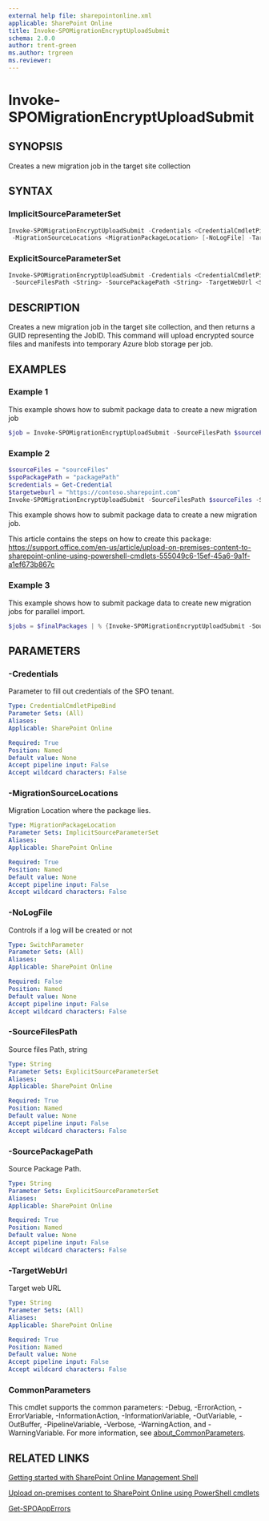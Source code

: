 ```yaml
---
external help file: sharepointonline.xml
applicable: SharePoint Online
title: Invoke-SPOMigrationEncryptUploadSubmit
schema: 2.0.0
author: trent-green
ms.author: trgreen
ms.reviewer:
---
```


# Invoke-SPOMigrationEncryptUploadSubmit

## SYNOPSIS

Creates a new migration job in the target site collection

## SYNTAX

### ImplicitSourceParameterSet

```powershell
Invoke-SPOMigrationEncryptUploadSubmit -Credentials <CredentialCmdletPipeBind>
 -MigrationSourceLocations <MigrationPackageLocation> [-NoLogFile] -TargetWebUrl <String> [<CommonParameters>]
```

### ExplicitSourceParameterSet

```powershell
Invoke-SPOMigrationEncryptUploadSubmit -Credentials <CredentialCmdletPipeBind> [-NoLogFile]
 -SourceFilesPath <String> -SourcePackagePath <String> -TargetWebUrl <String> [<CommonParameters>]
```

## DESCRIPTION

Creates a new migration job in the target site collection, and then returns a GUID representing the JobID. This command will upload encrypted source files and manifests into temporary Azure blob storage per job.

## EXAMPLES

### Example 1

This example shows how to submit package data to create a new migration job

```powershell
$job = Invoke-SPOMigrationEncryptUploadSubmit -SourceFilesPath $sourceFiles -SourcePackagePath $spoPackagePath -Credentials $cred -TargetWebUrl $targetWebUrl
```

### Example 2

```Powershell
$sourceFiles = "sourceFiles"
$spoPackagePath = "packagePath"
$credentials = Get-Credential
$targetweburl = "https://contoso.sharepoint.com"
Invoke-SPOMigrationEncryptUploadSubmit -SourceFilesPath $sourceFiles -SourcePackagePath $spoPackagePath -Credentials $credentials -TargetWebUrl $targetweburl
```

This example shows how to submit package data to create a new migration job.

This article contains the steps on how to create this package: <https://support.office.com/en-us/article/upload-on-premises-content-to-sharepoint-online-using-powershell-cmdlets-555049c6-15ef-45a6-9a1f-a1ef673b867c>

### Example 3

This example shows how to submit package data to create new migration jobs for parallel import.

```Powershell
$jobs = $finalPackages | % {Invoke-SPOMigrationEncryptUploadSubmit -SourceFilesPath $_.FilesDirectory.FullName -SourcePackagePath $_.PackageDirectory.FullName -Credentials $cred -TargetWebUrl $targetWeb}
```

## PARAMETERS

### -Credentials

Parameter to fill out credentials of the SPO tenant.

```yaml
Type: CredentialCmdletPipeBind
Parameter Sets: (All)
Aliases:
Applicable: SharePoint Online

Required: True
Position: Named
Default value: None
Accept pipeline input: False
Accept wildcard characters: False
```

### -MigrationSourceLocations

Migration Location where the package lies.

```yaml
Type: MigrationPackageLocation
Parameter Sets: ImplicitSourceParameterSet
Aliases:
Applicable: SharePoint Online

Required: True
Position: Named
Default value: None
Accept pipeline input: False
Accept wildcard characters: False
```

### -NoLogFile

Controls if a log will be created or not

```yaml
Type: SwitchParameter
Parameter Sets: (All)
Aliases:
Applicable: SharePoint Online

Required: False
Position: Named
Default value: None
Accept pipeline input: False
Accept wildcard characters: False
```

### -SourceFilesPath

Source files Path, string

```yaml
Type: String
Parameter Sets: ExplicitSourceParameterSet
Aliases:
Applicable: SharePoint Online

Required: True
Position: Named
Default value: None
Accept pipeline input: False
Accept wildcard characters: False
```

### -SourcePackagePath

Source Package Path.

```yaml
Type: String
Parameter Sets: ExplicitSourceParameterSet
Aliases:
Applicable: SharePoint Online

Required: True
Position: Named
Default value: None
Accept pipeline input: False
Accept wildcard characters: False
```

### -TargetWebUrl

Target web URL

```yaml
Type: String
Parameter Sets: (All)
Aliases:
Applicable: SharePoint Online

Required: True
Position: Named
Default value: None
Accept pipeline input: False
Accept wildcard characters: False
```

### CommonParameters

This cmdlet supports the common parameters: -Debug, -ErrorAction, -ErrorVariable, -InformationAction, -InformationVariable, -OutVariable, -OutBuffer, -PipelineVariable, -Verbose, -WarningAction, and -WarningVariable. For more information, see [about_CommonParameters](https://go.microsoft.com/fwlink/?LinkID=113216).

## RELATED LINKS

[Getting started with SharePoint Online Management Shell](https://docs.microsoft.com/powershell/sharepoint/sharepoint-online/connect-sharepoint-online?view=sharepoint-ps)

[Upload on-premises content to SharePoint Online using PowerShell cmdlets](https://support.office.com/en-us/article/upload-on-premises-content-to-sharepoint-online-using-powershell-cmdlets-555049c6-15ef-45a6-9a1f-a1ef673b867c)

[Get-SPOAppErrors](Get-SPOAppErrors.md)
